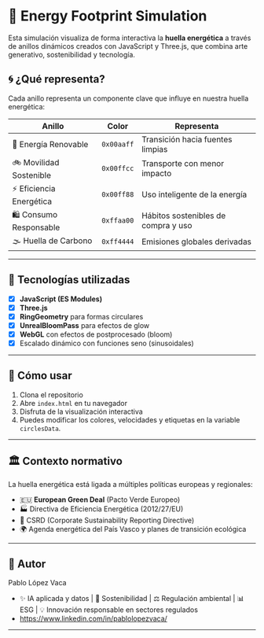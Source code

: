 # 🌱 Energy Footprint Simulation 

Esta simulación visualiza de forma interactiva la **huella energética** a través de anillos dinámicos creados con JavaScript y Three.js, que combina arte generativo, sostenibilidad y tecnología.

## 🌀 ¿Qué representa?

Cada anillo representa un componente clave que influye en nuestra huella energética:

| Anillo | Color | Representa |
|--------|-------|------------|
| 🔵 Energía Renovable | `0x00aaff` | Transición hacia fuentes limpias |
| 🚲 Movilidad Sostenible | `0x00ffcc` | Transporte con menor impacto |
| ⚡ Eficiencia Energética | `0x00ff88` | Uso inteligente de la energía |
| 🛍️ Consumo Responsable | `0xffaa00` | Hábitos sostenibles de compra y uso |
| 🌫️ Huella de Carbono | `0xff4444` | Emisiones globales derivadas |

---

## 🧪 Tecnologías utilizadas

- [x] **JavaScript (ES Modules)**
- [x] **Three.js**
- [x] **RingGeometry** para formas circulares
- [x] **UnrealBloomPass** para efectos de glow
- [x] **WebGL** con efectos de postprocesado (bloom)
- [x] Escalado dinámico con funciones seno (sinusoidales) 
---

## 🧭 Cómo usar

1. Clona el repositorio  
2. Abre `index.html` en tu navegador  
3. Disfruta de la visualización interactiva  
4. Puedes modificar los colores, velocidades y etiquetas en la variable `circlesData`.

---

## 🏛 Contexto normativo

La huella energética está ligada a múltiples políticas europeas y regionales:
- 🇪🇺 **European Green Deal** (Pacto Verde Europeo)
- 🏭 Directiva de Eficiencia Energética (2012/27/EU)
- 🧾 CSRD (Corporate Sustainability Reporting Directive)
- 🌍 Agenda energética del País Vasco y planes de transición ecológica

---

## 👤 Autor

Pablo López Vaca
- ✨ IA aplicada y datos | 🌱 Sostenibilidad | ⚖️ Regulación ambiental | 📊 ESG | 💡 Innovación responsable en sectores regulados
- https://www.linkedin.com/in/pablolopezvaca/

---

